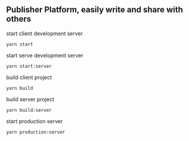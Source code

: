 
## Publisher Platform, easily write and share with others

start client development server
```
yarn start
```

start serve development server
```
yarn start:server
```

build client project
```
yarn build
```

build server project
```
yarn build:server
```
start production server
```
yarn production:server
```

